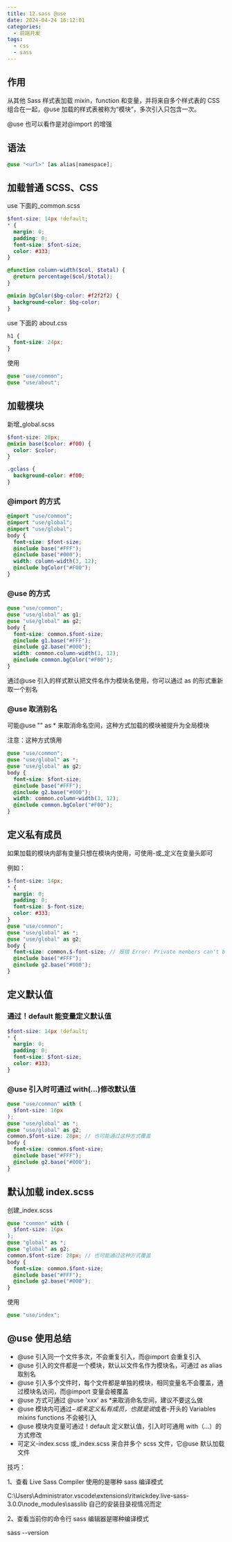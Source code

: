```yaml
---
title: 12.sass @use
date: 2024-04-24 16:12:01
categories:
  - 前端开发
tags:
  - css
  - sass
---
```


## 作用

从其他 Sass 样式表加载 mixin，function 和变量，并将来自多个样式表的 CSS 组合在一起，@use 加载的样式表被称为“模块”，多次引入只包含一次。

@use 也可以看作是对@import 的增强

## 语法

```scss
@use "<url>" [as alias|namespace];
```

## 加载普通 SCSS、CSS

use 下面的\_common.scss

```scss
$font-size: 14px !default;
* {
  margin: 0;
  padding: 0;
  font-size: $font-size;
  color: #333;
}

@function column-width($col, $total) {
  @return percentage($col/$total);
}

@mixin bgColor($bg-color: #f2f2f2) {
  background-color: $bg-color;
}
```

use 下面的 about.css

```scss
h1 {
  font-size: 24px;
}
```

使用

```scss
@use "use/common";
@use "use/about";
```

## 加载模块

新增\_global.scss

```scss
$font-size: 28px;
@mixin base($color: #f00) {
  color: $color;
}

.gclass {
  background-color: #f00;
}
```

### @import 的方式

```scss
@import "use/common";
@import "use/global";
@import "use/global";
body {
  font-size: $font-size;
  @include base("#FFF");
  @include base("#000");
  width: column-width(3, 12);
  @include bgColor("#F00");
}
```

### @use 的方式

```scss
@use "use/common";
@use "use/global" as g1;
@use "use/global" as g2;
body {
  font-size: common.$font-size;
  @include g1.base("#FFF");
  @include g2.base("#000");
  width: common.column-width(3, 12);
  @include common.bgColor("#F00");
}
```

通过@use 引入的样式默认把文件名作为模块名使用，你可以通过 as 的形式重新取一个别名

### @use 取消别名

可能@use "" as \* 来取消命名空间，这种方式加载的模块被提升为全局模块

注意：这种方式慎用

```scss
@use "use/common";
@use "use/global" as *;
@use "use/global" as g2;
body {
  font-size: $font-size;
  @include base("#FFF");
  @include g2.base("#000");
  width: common.column-width(3, 12);
  @include common.bgColor("#F00");
}
```

## 定义私有成员

如果加载的模块内部有变量只想在模块内使用，可使用-或\_定义在变量头即可

例如：

```scss
$-font-size: 14px;
* {
  margin: 0;
  padding: 0;
  font-size: $-font-size;
  color: #333;
}
@use "use/common";
@use "use/global" as *;
@use "use/global" as g2;
body {
  font-size: common.$-font-size; // 报错 Error: Private members can't be accessed from outside their modules.
  @include base("#FFF");
  @include g2.base("#000");
}
```

## 定义默认值

### 通过！default 能变量定义默认值

```scss
$font-size: 14px !default;
* {
  margin: 0;
  padding: 0;
  font-size: $font-size;
  color: #333;
}
```

### @use 引入时可通过 with(...)修改默认值

```scss
@use "use/common" with (
  $font-size: 16px
);
@use "use/global" as *;
@use "use/global" as g2;
common.$font-size: 28px; // 也可能通过这种方式覆盖
body {
  font-size: common.$font-size;
  @include base("#FFF");
  @include g2.base("#000");
}
```

## 默认加载 index.scss

创建\_index.scss

```scss
@use "common" with (
  $font-size: 16px
);
@use "global" as *;
@use "global" as g2;
common.$font-size: 28px; // 也可能通过这种方式覆盖
body {
  font-size: common.$font-size;
  @include base("#FFF");
  @include g2.base("#000");
}
```

使用

```scss
@use "use/index";
```

## @use 使用总结

- @use 引入同一个文件多次，不会重复引入，而@import 会重复引入
- @use 引入的文件都是一个模块，默认以文件名作为模块名，可通过 as alias 取别名
- @use 引入多个文件时，每个文件都是单独的模块，相同变量名不会覆盖，通过模块名访问，而@import 变量会被覆盖
- @use 方式可通过 @use 'xxx' as \*来取消命名空间，建议不要这么做
- @use 模块内可通过$- 或$*来定义私有成员，也就是说*或者-开头的 Variables mixins functions 不会被引入
- @use 模块内变量可通过！default 定义默认值，引入时可通用 with（...）的方式修改
- 可定义-index.scss 或\_index.scss 来合并多个 scss 文件，它@use 默认加载文件

技巧：

1、查看 Live Sass Compiler 使用的是哪种 sass 编译模式

C:\Users\Administrator.vscode\extensions\ritwickdey.live-sass-3.0.0\node_modules\sasslib 自己的安装目录视情况而定

2、查看当前你的命令行 sass 编辑器是哪种编译模式

sass --version
